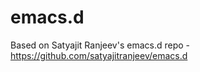emacs.d
=======

Based on Satyajit Ranjeev's emacs.d repo - https://github.com/satyajitranjeev/emacs.d
